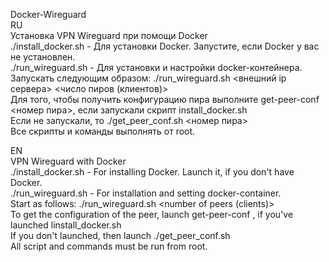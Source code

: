 Docker-Wireguard  
RU  
Установка VPN Wireguard при помощи Docker  
./install_docker.sh - Для установки Docker. Запустите, если Docker у вас не установлен.  
./run_wireguard.sh  - Для установки и настройки docker-контейнера.  
Запускать следующим образом: ./run_wireguard.sh <внешний ip сервера> <число пиров (клиентов)>  
Для того, чтобы получить конфигурацию пира выполните get-peer-conf <номер пира>, если запускали скрипт install_docker.sh  
Если не запускали, то ./get_peer_conf.sh <номер пира>   
Все скрипты и команды выполнять от root.  
  
EN  
VPN Wireguard with Docker  
./install_docker.sh - For installing Docker. Launch it, if you don't have Docker.  
./run_wireguard.sh - For installation and setting docker-container.  
Start as follows: ./run_wireguard.sh <External server ip> <number of peers (clients)>   
To get the configuration of the peer, launch get-peer-conf <peer number>, if you've launched linstall_docker.sh  
If you don't launched, then launch ./get_peer_conf.sh <peer number>  
All script and commands must be run from root.  

